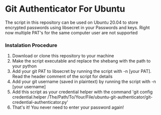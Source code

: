 # Git Authenticator For Ubuntu  
The script in this repository can be used on Ubuntu 20.04 to store encrypted passwords using libsecret in your Passwords and keys. Right now multiple PAT's for the same computer user are not supported  
### Instalation Procedure  
1. Download or clone this repository to your machine
2. Make the script executable and replace the shebang with the path to your python
3. Add your git PAT to libsecret by running the script with -n [your PAT]. Read the header comment of the script for details 
4. Add your git username (saved in plaintext) by running the script with -n [your username]
5. Add this script as your credential helper with the command 'git config credential.helper /The/Path/To/Your/File/ubuntu-git-authenticator/git-credential-authenticator.py'
6. That's it! You never need to enter your password again!
